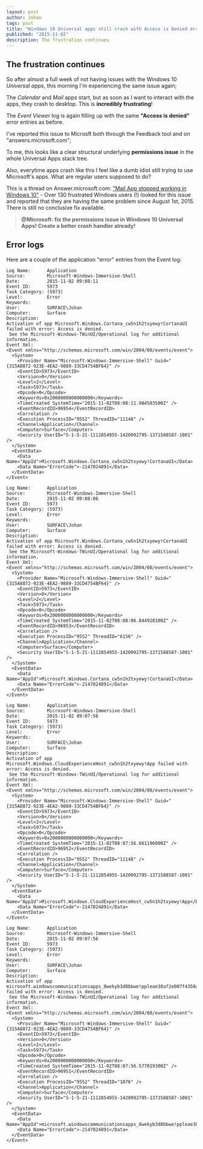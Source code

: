 ```yaml
---
layout: post
author: Johan
tags: post
title: "Windows 10 Universal apps still crash with Access is Denied errors"
published: "2015-11-02"
description: The frustration continues
---
```


## The frustration continues

So after almost a full week of not having issues with the Windows 10 *Universal apps*, this morning I'm experiencing the same issue again;

The *Calendar* and *Mail* apps start, but as soon as I want to interact with the apps, they crash to desktop. This is **incredibly frustrating**!

The *Event Viewer* log is again filling up with the same **"Access is denied"** error entries as before.

I've reported this issue to Microsft both through the Feedback tool and on "answers.microsoft.com";

To me, this looks like a clear structural underlying **permissions issue** in the whole Universal Apps stack tree.

Also, everytime apps crash like this I feel like a dumb idiot still trying to use Microsoft's apps. What are regular users supposed to do?

This is a thread on Answer.microsoft.com: ["Mail App stopped working in Windows 10"](http://answers.microsoft.com/en-us/windows/forum/apps_windows_10-outlook_mail/mail-app-stopped-working-in-windows-10/19dfee06-5577-43c6-a1f9-3799fdc7d72c) - Over 130 frustrated Windows users (!) looked for this issue and reported that they are having the same problem since August 1st, 2015. There is still no conclusive fix available.

> **@Microsoft: fix the permissions issue in Windows 10 Universal Apps! Create a better crash handler already!**

## Error logs

Here are a couple of the application "error" entries from the Event log:

```text
Log Name:      Application
Source:        Microsoft-Windows-Immersive-Shell
Date:          2015-11-02 09:08:11
Event ID:      5973
Task Category: (5973)
Level:         Error
Keywords:
User:          SURFACE\Johan
Computer:      Surface
Description:
Activation of app Microsoft.Windows.Cortana_cw5n1h2txyewy!CortanaUI failed with error: Access is denied.
 See the Microsoft-Windows-TWinUI/Operational log for additional information.
Event Xml:
<Event xmlns="http://schemas.microsoft.com/win/2004/08/events/event">
  <System>
    <Provider Name="Microsoft-Windows-Immersive-Shell" Guid="{315A8872-923E-4EA2-9889-33CD4754BF64}" />
    <EventID>5973</EventID>
    <Version>0</Version>
    <Level>2</Level>
    <Task>5973</Task>
    <Opcode>0</Opcode>
    <Keywords>0x2000000000000000</Keywords>
    <TimeCreated SystemTime="2015-11-02T08:08:11.984583500Z" />
    <EventRecordID>96954</EventRecordID>
    <Correlation />
    <Execution ProcessID="9552" ThreadID="11148" />
    <Channel>Application</Channel>
    <Computer>Surface</Computer>
    <Security UserID="S-1-5-21-1112854955-1420992795-1371588587-1001" />
  </System>
  <EventData>
    <Data Name="AppId">Microsoft.Windows.Cortana_cw5n1h2txyewy!CortanaUI</Data>
    <Data Name="ErrorCode">-2147024891</Data>
  </EventData>
</Event>
```

```text
Log Name:      Application
Source:        Microsoft-Windows-Immersive-Shell
Date:          2015-11-02 09:08:06
Event ID:      5973
Task Category: (5973)
Level:         Error
Keywords:
User:          SURFACE\Johan
Computer:      Surface
Description:
Activation of app Microsoft.Windows.Cortana_cw5n1h2txyewy!CortanaUI failed with error: Access is denied.
 See the Microsoft-Windows-TWinUI/Operational log for additional information.
Event Xml:
<Event xmlns="http://schemas.microsoft.com/win/2004/08/events/event">
  <System>
    <Provider Name="Microsoft-Windows-Immersive-Shell" Guid="{315A8872-923E-4EA2-9889-33CD4754BF64}" />
    <EventID>5973</EventID>
    <Version>0</Version>
    <Level>2</Level>
    <Task>5973</Task>
    <Opcode>0</Opcode>
    <Keywords>0x2000000000000000</Keywords>
    <TimeCreated SystemTime="2015-11-02T08:08:06.844928100Z" />
    <EventRecordID>96953</EventRecordID>
    <Correlation />
    <Execution ProcessID="9552" ThreadID="6156" />
    <Channel>Application</Channel>
    <Computer>Surface</Computer>
    <Security UserID="S-1-5-21-1112854955-1420992795-1371588587-1001" />
  </System>
  <EventData>
    <Data Name="AppId">Microsoft.Windows.Cortana_cw5n1h2txyewy!CortanaUI</Data>
    <Data Name="ErrorCode">-2147024891</Data>
  </EventData>
</Event>
```

```text
Log Name:      Application
Source:        Microsoft-Windows-Immersive-Shell
Date:          2015-11-02 09:07:56
Event ID:      5973
Task Category: (5973)
Level:         Error
Keywords:
User:          SURFACE\Johan
Computer:      Surface
Description:
Activation of app Microsoft.Windows.CloudExperienceHost_cw5n1h2txyewy!App failed with error: Access is denied.
 See the Microsoft-Windows-TWinUI/Operational log for additional information.
Event Xml:
<Event xmlns="http://schemas.microsoft.com/win/2004/08/events/event">
  <System>
    <Provider Name="Microsoft-Windows-Immersive-Shell" Guid="{315A8872-923E-4EA2-9889-33CD4754BF64}" />
    <EventID>5973</EventID>
    <Version>0</Version>
    <Level>2</Level>
    <Task>5973</Task>
    <Opcode>0</Opcode>
    <Keywords>0x2000000000000000</Keywords>
    <TimeCreated SystemTime="2015-11-02T08:07:56.661196000Z" />
    <EventRecordID>96952</EventRecordID>
    <Correlation />
    <Execution ProcessID="9552" ThreadID="11148" />
    <Channel>Application</Channel>
    <Computer>Surface</Computer>
    <Security UserID="S-1-5-21-1112854955-1420992795-1371588587-1001" />
  </System>
  <EventData>
    <Data Name="AppId">Microsoft.Windows.CloudExperienceHost_cw5n1h2txyewy!App</Data>
    <Data Name="ErrorCode">-2147024891</Data>
  </EventData>
</Event>
```

```text
Log Name:      Application
Source:        Microsoft-Windows-Immersive-Shell
Date:          2015-11-02 09:07:56
Event ID:      5973
Task Category: (5973)
Level:         Error
Keywords:
User:          SURFACE\Johan
Computer:      Surface
Description:
Activation of app microsoft.windowscommunicationsapps_8wekyb3d8bbwe!ppleae38af2e007f4358a809ac99a64a67c1 failed with error: Access is denied.
 See the Microsoft-Windows-TWinUI/Operational log for additional information.
Event Xml:
<Event xmlns="http://schemas.microsoft.com/win/2004/08/events/event">
  <System>
    <Provider Name="Microsoft-Windows-Immersive-Shell" Guid="{315A8872-923E-4EA2-9889-33CD4754BF64}" />
    <EventID>5973</EventID>
    <Version>0</Version>
    <Level>2</Level>
    <Task>5973</Task>
    <Opcode>0</Opcode>
    <Keywords>0x2000000000000000</Keywords>
    <TimeCreated SystemTime="2015-11-02T08:07:56.577019300Z" />
    <EventRecordID>96951</EventRecordID>
    <Correlation />
    <Execution ProcessID="9552" ThreadID="1076" />
    <Channel>Application</Channel>
    <Computer>Surface</Computer>
    <Security UserID="S-1-5-21-1112854955-1420992795-1371588587-1001" />
  </System>
  <EventData>
    <Data Name="AppId">microsoft.windowscommunicationsapps_8wekyb3d8bbwe!ppleae38af2e007f4358a809ac99a64a67c1</Data>
    <Data Name="ErrorCode">-2147024891</Data>
  </EventData>
</Event>
```
